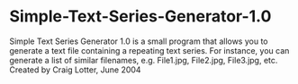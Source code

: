 Simple-Text-Series-Generator-1.0
================================

Simple Text Series Generator 1.0 is a small program that allows you to generate a text file containing a repeating text series. For instance, you can generate a list of similar filenames, e.g. File1.jpg, File2.jpg, File3.jpg, etc. Created by Craig Lotter, June 2004
